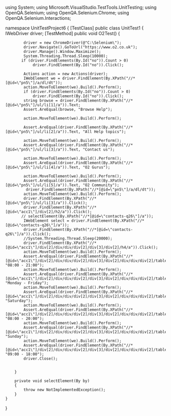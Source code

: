 using System;
using Microsoft.VisualStudio.TestTools.UnitTesting;
using OpenQA.Selenium;
using OpenQA.Selenium.Chrome;
using OpenQA.Selenium.Interactions;

namespace UnitTestProject6
{
    [TestClass]
    public class UnitTest1
    {
        IWebDriver driver;
        [TestMethod]
        public void O2Test()
        {

            driver = new ChromeDriver(@"C:\Selenium\");
            driver.Navigate().GoToUrl("https://www.o2.co.uk");
            driver.Manage().Window.Maximize();
            System.Threading.Thread.Sleep(10000);
           if (driver.FindElements(By.Id("no")).Count > 0)
                driver.FindElement(By.Id("no")).Click();

            Actions action = new Actions(driver);
            IWebElement we = driver.FindElement(By.XPath("//*[@id=\"pn5\"]/a/dl/dt"));
            action.MoveToElement(we).Build().Perform();
            if (driver.FindElements(By.Id("no")).Count > 0)
                driver.FindElement(By.Id("no")).Click();
            string browse = driver.FindElement(By.XPath("//*[@id=\"pn5\"]/ul/li[1]/a")).Text;
            Assert.AreEqual(browse, "Browse Help");

            action.MoveToElement(we).Build().Perform();

            Assert.AreEqual(driver.FindElement(By.XPath("//*[@id=\"pn5\"]/ul/li[2]/a")).Text, "All Help topics");

            action.MoveToElement(we).Build().Perform();
            Assert.AreEqual(driver.FindElement(By.XPath("//*[@id=\"pn5\"]/ul/li[3]/a")).Text, "Contact us");

            action.MoveToElement(we).Build().Perform();
            Assert.AreEqual(driver.FindElement(By.XPath("//*[@id=\"pn5\"]/ul/li[4]/a")).Text, "O2 Gurus");

            action.MoveToElement(we).Build().Perform();
            Assert.AreEqual(driver.FindElement(By.XPath("//*[@id=\"pn5\"]/ul/li[5]/a")).Text, "O2 Community");
             driver.FindElement(By.XPath("//*[@id=\"pn5\"]/a/dl/dt"));
            action.MoveToElement(we).Build().Perform();
            driver.FindElement(By.XPath("//*[@id=\"pn5\"]/ul/li[3]/a")).Click();
            driver.FindElement(By.XPath("//*[@id=\"acc1\"]/div[2]/h2/a")).Click();
           // selectElement(By.XPath("//*[@id=\"contacts-q26\"]/a"));
            IWebElement select = driver.FindElement(By.XPath("//*[@id=\"contacts-q26\"]/a"));
            driver.FindElement(By.XPath("//*[@id=\"contacts-q26\"]/a")).Click();
            //System.Threading.Thread.Sleep(20000);
            driver.FindElement(By.XPath("//*[@id=\"acc1\"]/div[2]/div/div/div[2]/div[3]/div[2]/h4/a")).Click();
            action.MoveToElement(we).Build().Perform();
            Assert.AreEqual(driver.FindElement(By.XPath("//*[@id=\"acc1\"]/div[2]/div/div/div[2]/div[3]/div[2]/div/div/div[2]/table/tbody/tr[1]/td[2]")).Text, "08:00 - 21:00");
            action.MoveToElement(we).Build().Perform();
            Assert.AreEqual(driver.FindElement(By.XPath("//*[@id=\"acc1\"]/div[2]/div/div/div[2]/div[3]/div[2]/div/div/div[2]/table/tbody/tr[1]/td[1]")).Text, "Monday - Friday");
            action.MoveToElement(we).Build().Perform();
            Assert.AreEqual(driver.FindElement(By.XPath("//*[@id=\"acc1\"]/div[2]/div/div/div[2]/div[3]/div[2]/div/div/div[2]/table/tbody/tr[2]/td[1]")).Text, "Saturday");
            action.MoveToElement(we).Build().Perform();
            Assert.AreEqual(driver.FindElement(By.XPath("//*[@id=\"acc1\"]/div[2]/div/div/div[2]/div[3]/div[2]/div/div/div[2]/table/tbody/tr[1]/td[1]")).Text, "08:00 - 20:00");
            action.MoveToElement(we).Build().Perform();
            Assert.AreEqual(driver.FindElement(By.XPath("//*[@id=\"acc1\"]/div[2]/div/div/div[2]/div[3]/div[2]/div/div/div[2]/table/tbody/tr[3]/td[1]")).Text, "Sunday");
            action.MoveToElement(we).Build().Perform();
            Assert.AreEqual(driver.FindElement(By.XPath("//*[@id=\"acc1\"]/div[2]/div/div/div[2]/div[3]/div[2]/div/div/div[2]/table/tbody/tr[3]/td[2]")).Text, "09:00 - 18:00");
            driver.Close();


        }

        private void selectElement(By by)
        {
            throw new NotImplementedException();
        }
    }
}
